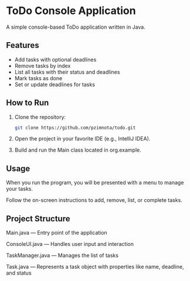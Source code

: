 # ToDo Console Application

A simple console-based ToDo application written in Java.

## Features

- Add tasks with optional deadlines
- Remove tasks by index
- List all tasks with their status and deadlines
- Mark tasks as done
- Set or update deadlines for tasks

## How to Run

1. Clone the repository:
   ```bash
   git clone https://github.com/pzimnota/todo.git


4. Open the project in your favorite IDE (e.g., IntelliJ IDEA).

3. Build and run the Main class located in org.example.

## Usage
When you run the program, you will be presented with a menu to manage your tasks.

Follow the on-screen instructions to add, remove, list, or complete tasks.

## Project Structure
Main.java — Entry point of the application

ConsoleUI.java — Handles user input and interaction

TaskManager.java — Manages the list of tasks

Task.java — Represents a task object with properties like name, deadline, and status